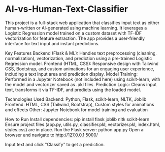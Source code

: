 # AI-vs-Human-Text-Classifier
This project is a full-stack web application that classifies input text as either human-written or AI-generated using machine learning. It leverages a Logistic Regression model trained on a custom dataset with TF-IDF vectorization for feature extraction. The app provides a user-friendly interface for text input and instant predictions.


Key Features
Backend (Flask & ML): Handles text preprocessing (cleaning, normalization), vectorization, and prediction using a pre-trained Logistic Regression model.
Frontend (HTML, CSS): Responsive design with Tailwind CSS, Bootstrap, and custom animations for an engaging user experience, including a text input area and prediction display.
Model Training: Performed in a Jupyter Notebook (not included here) using scikit-learn, with the model and vectorizer saved as .pkl files.
Prediction Logic: Cleans input text, transforms it via TF-IDF, and predicts using the loaded model.

Technologies Used
Backend: Python, Flask, scikit-learn, NLTK, Joblib
Frontend: HTML, CSS (Tailwind, Bootstrap), Custom styles for animations and effects
Other: Jupyter Notebook for model training and evaluation


How to Run
Install dependencies: pip install flask joblib nltk scikit-learn
Ensure project files (app.py, utils.py, classifier.pkl, vectorizer.pkl, index.html, styles.css) are in place.
Run the Flask server: python app.py
Open a browser and navigate to http://127.0.0.1:5000/



Input text and click "Classify" to get a prediction.

